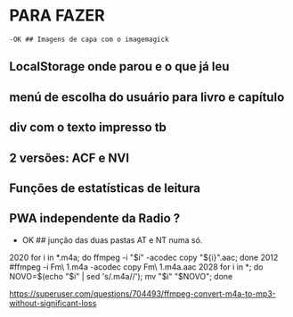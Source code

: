 # PARA FAZER


	-OK ## Imagens de capa com o imagemagick

## LocalStorage onde parou e o que já leu

## menú de escolha do usuário para livro e capítulo

## div com o texto impresso tb

## 2 versões: ACF e NVI

## Funções de estatísticas de leitura

## PWA independente da Radio ?

 - OK ## junção das duas pastas AT e NT numa só.


 2020  for i in *.m4a; do ffmpeg -i "$i" -acodec copy "${i}".aac; done
 2012  #ffmpeg -i Fm\ 1.m4a -acodec copy Fm\ 1.m4a.aac
 2028  for i in *; do NOVO=$(echo "$i" | sed 's/.m4a//'); mv "$i" "$NOVO"; done



https://superuser.com/questions/704493/ffmpeg-convert-m4a-to-mp3-without-significant-loss

